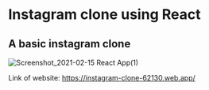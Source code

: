 # Instagram clone using React
## A basic instagram clone

![Screenshot_2021-02-15 React App(1)](https://user-images.githubusercontent.com/59308744/107921090-02ef1d00-6f94-11eb-87a6-d122ba298561.png)

Link of website:
https://instagram-clone-62130.web.app/
